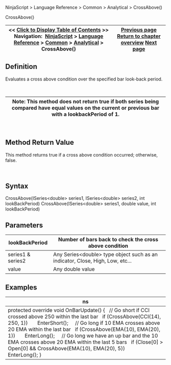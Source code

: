 ﻿


NinjaScript \> Language Reference \> Common \> Analytical \> CrossAbove()






















CrossAbove()







| \<\< [Click to Display Table of Contents](crossabove.md) \>\> **Navigation:**     [NinjaScript](ninjascript.md) \> [Language Reference](language_reference_wip.md) \> [Common](common.md) \> [Analytical](market_data.md) \> CrossAbove() | [Previous page](countif.md) [Return to chapter overview](market_data.md) [Next page](crossbelow.md) |
| --- | --- |











## Definition


Evaluates a cross above condition over the specified bar look\-back period. 


 




| Note: This method does not return true if both series being compared have equal values on the current or previous bar with a lookbackPeriod of 1\. |
| --- |



 


## Method Return Value


This method returns true if a cross above condition occurred; otherwise, false.


 


## Syntax
CrossAbove(ISeries\<double\> series1, ISeries\<double\> series2, int lookBackPeriod)
CrossAbove(ISeries\<double\> series1, double value, int lookBackPeriod)


## Parameters




| lookBackPeriod | Number of bars back to check the cross above condition |
| --- | --- |
| series1 \& series2 | Any Series\<double\> type object such as an indicator, Close, High, Low, etc... |
| value | Any double value |



## 


## Examples




| ns |
| --- |
| protected override void OnBarUpdate() {    // Go short if CCI crossed above 250 within the last bar    if (CrossAbove(CCI(14), 250, 1))        EnterShort();      // Go long if 10 EMA crosses above 20 EMA within the last bar    if (CrossAbove(EMA(10), EMA(20), 1))        EnterLong();      // Go long we have an up bar and the 10 EMA crosses above 20 EMA within the last 5 bars    if (Close\[0] \> Open\[0] \&\& CrossAbove(EMA(10), EMA(20), 5))        EnterLong(); } |









